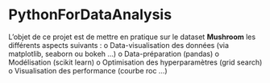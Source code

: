 # PythonForDataAnalysis
L’objet de ce projet est de mettre en pratique sur le dataset **Mushroom** les différents aspects suivants :
o Data-visualisation des données (via matplotlib, seaborn ou bokeh …)
o Data-préparation (pandas)
o Modélisation (scikit learn)
o Optimisation des hyperparamètres (grid search)
o Visualisation des performance (courbe roc …)
